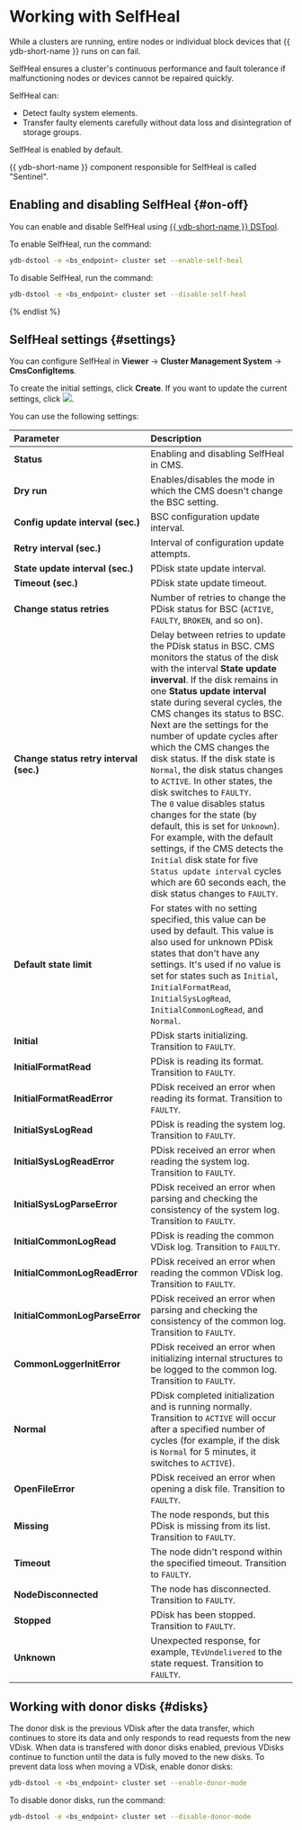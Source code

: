 # Working with SelfHeal

While a clusters are running, entire nodes or individual block devices that {{ ydb-short-name }} runs on can fail.

SelfHeal ensures a cluster's continuous performance and fault tolerance if malfunctioning nodes or devices cannot be repaired quickly.

SelfHeal can:

* Detect faulty system elements.
* Transfer faulty elements carefully without data loss and disintegration of storage groups.

SelfHeal is enabled by default.

{{ ydb-short-name }} component responsible for SelfHeal is called "Sentinel".

## Enabling and disabling SelfHeal {#on-off}

You can enable and disable SelfHeal using [{{ ydb-short-name }} DSTool](../../reference/ydb-dstool/index.md).

To enable SelfHeal, run the command:

```bash
ydb-dstool -e <bs_endpoint> cluster set --enable-self-heal
```

To disable SelfHeal, run the command:

```bash
ydb-dstool -e <bs_endpoint> cluster set --disable-self-heal
```

{% endlist %}

## SelfHeal settings {#settings}

You can configure SelfHeal in **Viewer** → **Cluster Management System** → **CmsConfigItems**.

To create the initial settings, click **Create**. If you want to update the current settings, click ![](../../_assets/pencil.svg).

You can use the following settings:

| **Parameter** | **Description** |
|:---------------------------------------- |:------------------------------------------------------------------------------------------------------------------------------------------------------------------------ |
| **Status** | Enabling and disabling SelfHeal in CMS. |
| **Dry run** | Enables/disables the mode in which the CMS doesn't change the BSC setting. |
| **Config update interval (sec.)** | BSC configuration update interval. |
| **Retry interval (sec.)** | Interval of configuration update attempts. |
| **State update interval (sec.)** | PDisk state update interval. |
| **Timeout (sec.)** | PDisk state update timeout. |
| **Change status retries** | Number of retries to change the PDisk status for BSC (`ACTIVE`, `FAULTY`, `BROKEN`, and so on). |
| **Change status retry interval (sec.)** | Delay between retries to update the PDisk status in BSC. CMS monitors the status of the disk with the interval **State update inverval**. If the disk remains in one **Status update interval** state during several cycles, the CMS changes its status to BSC.<br>Next are the settings for the number of update cycles after which the CMS changes the disk status. If the disk state is `Normal`, the disk status changes to `ACTIVE`. In other states, the disk switches to `FAULTY`.<br>The `0` value disables status changes for the state (by default, this is set for `Unknown`).<br>For example, with the default settings, if the CMS detects the `Initial` disk state for five `Status update interval` cycles which are 60 seconds each, the disk status changes to `FAULTY`. |
| **Default state limit** | For states with no setting specified, this value can be used by default. This value is also used for unknown PDisk states that don't have any settings. It's used if no value is set for states such as `Initial`, `InitialFormatRead`, `InitialSysLogRead`, `InitialCommonLogRead`, and `Normal`. |
| **Initial** | PDisk starts initializing. Transition to `FAULTY`. |
| **InitialFormatRead** | PDisk is reading its format. Transition to `FAULTY`. |
| **InitialFormatReadError** | PDisk received an error when reading its format. Transition to `FAULTY`. |
| **InitialSysLogRead** | PDisk is reading the system log. Transition to `FAULTY`. |
| **InitialSysLogReadError** | PDisk received an error when reading the system log. Transition to `FAULTY`. |
| **InitialSysLogParseError** | PDisk received an error when parsing and checking the consistency of the system log. Transition to `FAULTY`. |
| **InitialCommonLogRead** | PDisk is reading the common VDisk log. Transition to `FAULTY`. |
| **InitialCommonLogReadError** | PDisk received an error when reading the common VDisk log. Transition to `FAULTY`. |
| **InitialCommonLogParseError** | PDisk received an error when parsing and checking the consistency of the common log. Transition to `FAULTY`. |
| **CommonLoggerInitError** | PDisk received an error when initializing internal structures to be logged to the common log. Transition to `FAULTY`. |
| **Normal** | PDisk completed initialization and is running normally. Transition to `ACTIVE` will occur after a specified number of cycles (for example, if the disk is `Normal` for 5 minutes, it switches to `ACTIVE`). |
| **OpenFileError** | PDisk received an error when opening a disk file. Transition to `FAULTY`. |
| **Missing** | The node responds, but this PDisk is missing from its list. Transition to `FAULTY`. |
| **Timeout** | The node didn't respond within the specified timeout. Transition to `FAULTY`. |
| **NodeDisconnected** | The node has disconnected. Transition to `FAULTY`. |
| **Stopped** | PDisk has been stopped. Transition to `FAULTY`. |
| **Unknown** | Unexpected response, for example, `TEvUndelivered` to the state request. Transition to `FAULTY`. |

## Working with donor disks {#disks}

The donor disk is the previous VDisk after the data transfer, which continues to store its data and only responds to read requests from the new VDisk. When data is transfered with donor disks enabled, previous VDisks continue to function until the data is fully moved to the new disks. To prevent data loss when moving a VDisk, enable donor disks:

```bash
ydb-dstool -e <bs_endpoint> cluster set --enable-donor-mode
```

To disable donor disks, run the command:

```bash
ydb-dstool -e <bs_endpoint> cluster set --disable-donor-mode
```
